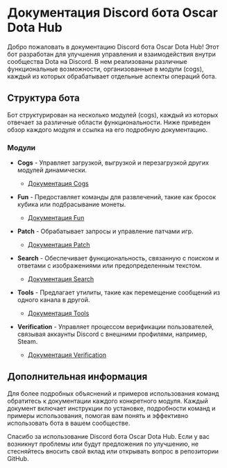 # Документация Discord бота Oscar Dota Hub

Добро пожаловать в документацию Discord бота Oscar Dota Hub! Этот бот разработан для улучшения управления и взаимодействия внутри сообщества Dota на
Discord. В нем реализованы различные функциональные возможности, организованные в модули (cogs), каждый из которых обрабатывает отдельные аспекты
операций бота.

## Структура бота

Бот структурирован на несколько модулей (cogs), каждый из которых отвечает за различные области функциональности. Ниже приведен обзор каждого модуля и
ссылка на его подробную документацию.

### Модули

- **Cogs** - Управляет загрузкой, выгрузкой и перезагрузкой других модулей динамически.
    - [Документация Cogs](https://github.com/overklassniy/Oscar_Dota_Hub_Discord_Bot/docs/ru/Cogs.md)

- **Fun** - Предоставляет команды для развлечений, такие как бросок кубика или подбрасывание монеты.
    - [Документация Fun](https://github.com/overklassniy/Oscar_Dota_Hub_Discord_Bot/docs/ru/Fun.md)

- **Patch** - Обрабатывает запросы и управление патчами игр.
    - [Документация Patch](https://github.com/overklassniy/Oscar_Dota_Hub_Discord_Bot/docs/ru/Patch.md)

- **Search** - Обеспечивает функциональность, связанную с поиском и ответами с изображениями или предопределенным текстом.
    - [Документация Search](https://github.com/overklassniy/Oscar_Dota_Hub_Discord_Bot/docs/ru/Search.md)

- **Tools** - Предлагает утилиты, такие как перемещение сообщений из одного канала в другой.
    - [Документация Tools](https://github.com/overklassniy/Oscar_Dota_Hub_Discord_Bot/docs/ru/Tools.md)

- **Verification** - Управляет процессом верификации пользователей, связывая аккаунты Discord с внешними профилями, например, Steam.
    - [Документация Verification](https://github.com/overklassniy/Oscar_Dota_Hub_Discord_Bot/docs/ru/Verification.md)

## Дополнительная информация

Для более подробных объяснений и примеров использования команд обратитесь к документации каждого конкретного модуля. Каждый документ включает
инструкции по установке, подробности команд и примеры использования, помогая вам понять и эффективно использовать бота в вашем сообществе.

Спасибо за использование Discord бота Oscar Dota Hub. Если у вас возникнут проблемы или будут предложения по улучшению, не стесняйтесь вносить свой
вклад или открывать вопрос в репозитории GitHub.
